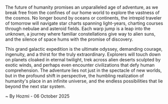 
The future of humanity promises an unparalleled age of adventure, as we break free from the confines of our home world to explore the vastness of the cosmos. No longer bound by oceans or continents, the intrepid traveler of tomorrow will navigate star charts spanning light-years, charting courses through nebulae and asteroid fields. Each warp jump is a leap into the unknown, a journey where familiar constellations give way to alien suns, and the silence of space hums with the promise of discovery.

This grand galactic expedition is the ultimate odyssey, demanding courage, ingenuity, and a thirst for the truly extraordinary. Explorers will touch down on planets cloaked in eternal twilight, trek across alien deserts sculpted by exotic winds, and perhaps even encounter civilizations that defy human comprehension. The adventure lies not just in the spectacle of new worlds, but in the profound shift in perspective, the humbling realization of humanity's place in an infinite universe, and the endless possibilities that lie beyond the next star system.

~ By Hozmi - 06 October 2025
